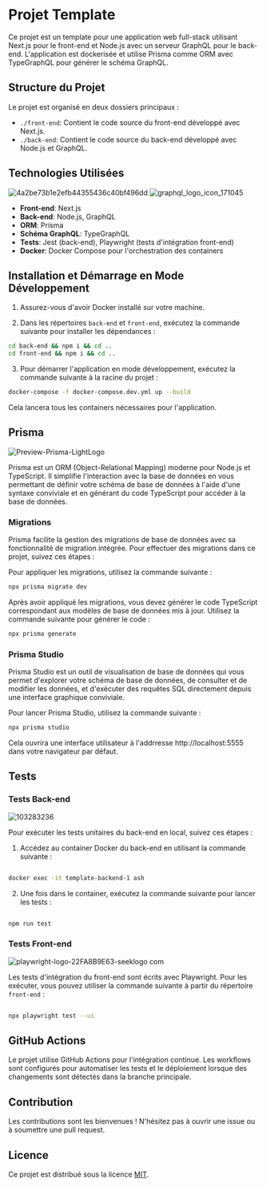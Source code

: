 # Projet Template

Ce projet est un template pour une application web full-stack utilisant Next.js pour le front-end et Node.js avec un serveur GraphQL pour le back-end. L'application est dockerisée et utilise Prisma comme ORM avec TypeGraphQL pour générer le schéma GraphQL.

## Structure du Projet

Le projet est organisé en deux dossiers principaux :

- `./front-end`: Contient le code source du front-end développé avec Next.js.
- `./back-end`: Contient le code source du back-end développé avec Node.js et GraphQL.

## Technologies Utilisées
![4a2be73b1e2efb44355436c40bf496dd](https://github.com/ClementPremartin/template/assets/99645627/eb2aab4a-3674-43b7-a44b-c24f2c08e47d)
![graphql_logo_icon_171045](https://github.com/ClementPremartin/template/assets/99645627/7441ef43-c96c-461f-9548-bfd41782eea3)

- **Front-end**: Next.js
- **Back-end**: Node.js, GraphQL
- **ORM**: Prisma
- **Schéma GraphQL**: TypeGraphQL
- **Tests**: Jest (back-end), Playwright (tests d'intégration front-end)
- **Docker**: Docker Compose pour l'orchestration des containers

## Installation et Démarrage en Mode Développement

1. Assurez-vous d'avoir Docker installé sur votre machine.

2. Dans les répertoires `back-end` et `front-end`, exécutez la commande suivante pour installer les dépendances :

```bash
cd back-end && npm i && cd ..
cd front-end && npm i && cd ..
```

3. Pour démarrer l'application en mode développement, exécutez la commande suivante à la racine du projet :

```bash
docker-compose -f docker-compose.dev.yml up --build
```

Cela lancera tous les containers nécessaires pour l'application.

## Prisma
![Preview-Prisma-LightLogo](https://github.com/ClementPremartin/template/assets/99645627/5cd018ca-a5cb-4af4-a8b6-6ce2d3cc32a1)

Prisma est un ORM (Object-Relational Mapping) moderne pour Node.js et TypeScript. Il simplifie l'interaction avec la base de données en vous permettant de définir votre schéma de base de données à l'aide d'une syntaxe conviviale et en générant du code TypeScript pour accéder à la base de données.

### Migrations

Prisma facilite la gestion des migrations de base de données avec sa fonctionnalité de migration intégrée. Pour effectuer des migrations dans ce projet, suivez ces étapes :

Pour appliquer les migrations, utilisez la commande suivante :

```bash
npx prisma migrate dev
```

Après avoir appliqué les migrations, vous devez générer le code TypeScript correspondant aux modèles de base de données mis à jour. Utilisez la commande suivante pour générer le code :

```bash
npx prisma generate
```

### Prisma Studio

Prisma Studio est un outil de visualisation de base de données qui vous permet d'explorer votre schéma de base de données, de consulter et de modifier les données, et d'exécuter des requêtes SQL directement depuis une interface graphique conviviale.

Pour lancer Prisma Studio, utilisez la commande suivante :

```bash
npx prisma studio
```

Cela ouvrira une interface utilisateur à l'addrresse http://localhost:5555 dans votre navigateur par défaut.

## Tests

### Tests Back-end
![103283236](https://github.com/ClementPremartin/template/assets/99645627/0c75bcfd-7526-45c4-8d8c-fffc2aeb01a3)

Pour exécuter les tests unitaires du back-end en local, suivez ces étapes :

1. Accédez au container Docker du back-end en utilisant la commande suivante :

```bash

docker exec -it template-backend-1 ash

```

2. Une fois dans le container, exécutez la commande suivante pour lancer les tests :

```bash

npm run test

```

### Tests Front-end
![playwright-logo-22FA8B9E63-seeklogo com](https://github.com/ClementPremartin/template/assets/99645627/6b649334-6c40-4c49-b6df-8333c1609d7b)

Les tests d'intégration du front-end sont écrits avec Playwright. Pour les exécuter, vous pouvez utiliser la commande suivante à partir du répertoire `front-end` :

```bash

npx playwright test --ui

```

## GitHub Actions

Le projet utilise GitHub Actions pour l'intégration continue. Les workflows sont configurés pour automatiser les tests et le déploiement lorsque des changements sont détectés dans la branche principale.

## Contribution

Les contributions sont les bienvenues ! N'hésitez pas à ouvrir une issue ou à soumettre une pull request.

## Licence

Ce projet est distribué sous la licence [MIT](LICENSE).
